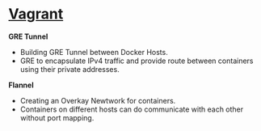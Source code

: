 # [Vagrant](https://www.vagrantup.com/)
  
**GRE Tunnel**
  - Building GRE Tunnel between Docker Hosts.
  - GRE to encapsulate IPv4 traffic and provide route between containers using their private addresses.
      
**Flannel**
  - Creating an Overkay Newtwork for containers. 
  - Containers on different hosts can do communicate with each other without port mapping. 
     
